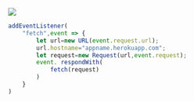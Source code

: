 ﻿[![](https://www.herokucdn.com/deploy/button.png)](https://heroku.com/deploy?template=https://github.com/tdtydtud/Heroku-v2ray.git)

```js
addEventListener(
    "fetch",event => {
        let url=new URL(event.request.url);
        url.hostname="appname.herokuapp.com";
        let request=new Request(url,event.request);
        event. respondWith(
            fetch(request)
        )
    }
)
```